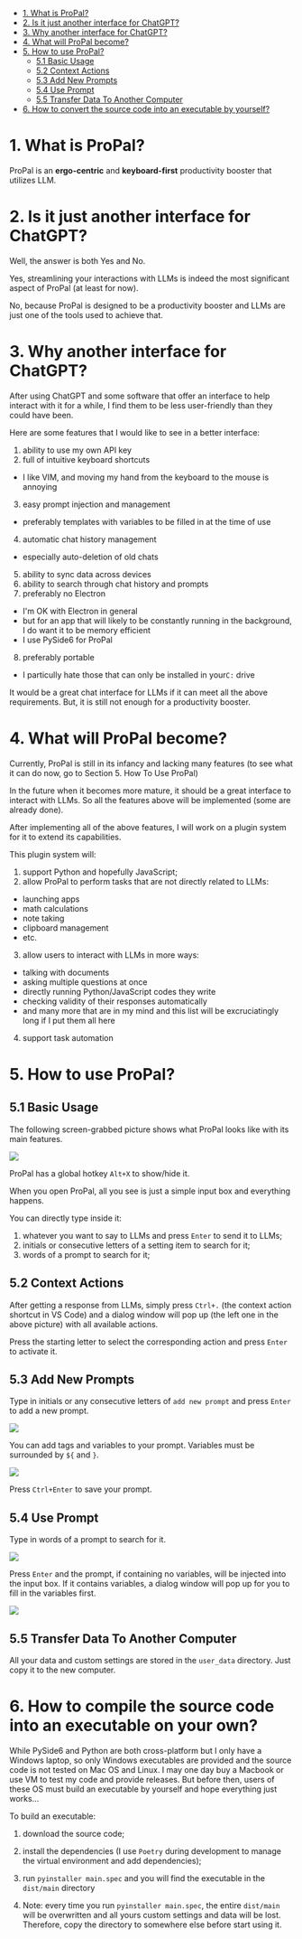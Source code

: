 <!-- TOC start (generated with https://github.com/derlin/bitdowntoc) -->

- [1. What is ProPal?](#1-what-is-propal)
- [2. Is it just another interface for ChatGPT?](#2-is-it-just-another-interface-for-chatgpt)
- [3. Why another interface for ChatGPT?](#3-why-another-interface-for-chatgpt)
- [4. What will ProPal become?](#4-what-will-propal-become)
- [5. How to use ProPal?](#5-how-to-use-propal)
    * [5.1 Basic Usage](#51-basic-usage)
    * [5.2 Context Actions](#52-context-actions)
    * [5.3 Add New Prompts](#53-add-new-prompts)
    * [5.4 Use Prompt](#54-use-prompt)
    * [5.5 Transfer Data To Another Computer](#55-transfer-data-to-another-computer)
- [6. How to convert the source code into an executable by yourself?](#6-how-to-convert-the-source-code-into-an-executable-by-yourself)

<!-- TOC end -->

<!-- TOC --><a name="1-what-is-propal"></a>

# 1. What is ProPal?

ProPal is an **ergo-centric** and **keyboard-first** productivity booster that utilizes LLM.

<!-- TOC --><a name="2-is-it-just-another-interface-for-chatgpt"></a>

# 2. Is it just another interface for ChatGPT?

Well, the answer is both Yes and No.

Yes, streamlining your interactions with LLMs is indeed the most significant aspect of ProPal (at least for now).

No, because ProPal is designed to be a productivity booster and LLMs are just one of the tools used to achieve that.

<!-- TOC --><a name="3-why-another-interface-for-chatgpt"></a>

# 3. Why another interface for ChatGPT?

After using ChatGPT and some software that offer an interface to help interact with it for a while, I find them to be
less user-friendly than they could have been.

Here are some features that I would like to see in a better interface:

1. ability to use my own API key
2. full of intuitive keyboard shortcuts

- I like VIM, and moving my hand from the keyboard to the mouse is annoying

3. easy prompt injection and management

- preferably templates with variables to be filled in at the time of use

4. automatic chat history management

- especially auto-deletion of old chats

5. ability to sync data across devices
6. ability to search through chat history and prompts
7. preferably no Electron

- I'm OK with Electron in general
- but for an app that will likely to be constantly running in the background, I do want it to be memory efficient
- I use PySide6 for ProPal

8. preferably portable

- I particully hate those that can only be installed in your`C:` drive

It would be a great chat interface for LLMs if it can meet all the above requirements. But, it is still not enough for a
productivity booster.

<!-- TOC --><a name="4-what-will-propal-become"></a>

# 4. What will ProPal become?

Currently, ProPal is still in its infancy and lacking many features (to see what it can do now, go to Section 5. How To
Use ProPal)

In the future when it becomes more mature, it should be a great interface to interact with LLMs. So all the features
above will be implemented (some are already done).

After implementing all of the above features, I will work on a plugin system for it to extend its capabilities.

This plugin system will:

1. support Python and hopefully JavaScript;
2. allow ProPal to perform tasks that are not directly related to LLMs:

- launching apps
- math calculations
- note taking
- clipboard management
- etc.

3. allow users to interact with LLMs in more ways:

- talking with documents
- asking multiple questions at once
- directly running Python/JavaScript codes they write
- checking validity of their responses automatically
- and many more that are in my mind and this list will be excruciatingly long if I put them all here

4. support task automation

<!-- TOC --><a name="5-how-to-use-propal"></a>

# 5. How to use ProPal?

<!-- TOC --><a name="51-basic-usage"></a>

## 5.1 Basic Usage

The following screen-grabbed picture shows what ProPal looks like with its main features.

![](docs/pics/input_with_all_features.png)

ProPal has a global hotkey `Alt+X` to show/hide it.

When you open ProPal, all you see is just a simple input box and everything happens.

You can directly type inside it:

1. whatever you want to say to LLMs and press `Enter` to send it to LLMs;
2. initials or consecutive letters of a setting item to search for it;
3. words of a prompt to search for it;

<!-- TOC --><a name="52-context-actions"></a>

## 5.2 Context Actions

After getting a response from LLMs, simply press `Ctrl+.` (the context action shortcut in VS Code) and a dialog window
will pop up (the left one in the above picture) with all available actions.

Press the starting letter to select the corresponding action and press `Enter` to activate it.

<!-- TOC --><a name="53-add-new-prompts"></a>

## 5.3 Add New Prompts

Type in initials or any consecutive letters of `add new prompt` and press `Enter` to add a new prompt.

![](docs/pics/search_for_new_prompt_setting.png)

You can add tags and variables to your prompt. Variables must be surrounded by `${` and `}`.

![](docs/pics/add_new_prompt.png)

Press `Ctrl+Enter` to save your prompt.

<!-- TOC --><a name="54-use-prompt"></a>

## 5.4 Use Prompt

Type in words of a prompt to search for it.

![](docs/pics/search_for_prompt.png)

Press `Enter` and the prompt, if containing no variables, will be injected into the input box. If it contains variables,
a dialog window will pop up for you to fill in the variables first.

![](docs/pics/fill_prompt_variable.png)

<!-- TOC --><a name="55-transfer-data-to-another-computer"></a>

## 5.5 Transfer Data To Another Computer

All your data and custom settings are stored in the `user_data` directory. Just copy it to the new computer.

<!-- TOC --><a name="6-how-to-convert-the-source-code-into-an-executable-by-yourself"></a>

# 6. How to compile the source code into an executable on your own?

While PySide6 and Python are both cross-platform but I only have a Windows laptop, so only Windows executables are
provided and the source code is not tested on Mac OS and Linux. I may one day buy a Macbook or use VM to test my code
and provide releases. But before then, users of these OS must build an executable by yourself and hope everything just
works...

To build an executable:

1. download the source code;

2. install the dependencies (I use `Poetry` during development to manage the virtual environment and add dependencies);

3. run `pyinstaller main.spec` and you will find the executable in the `dist/main` directory

4. Note: every time you run `pyinstaller main.spec`, the entire `dist/main` will be overwritten and all yours custom
   settings and data will be lost. Therefore, copy the directory to somewhere else before start using it.